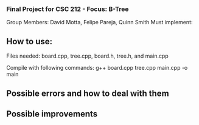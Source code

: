 ### Final Project for CSC 212 - Focus: B-Tree

Group Members: David Motta, Felipe Pareja, Quinn Smith
Must implement:



## How to use:
Files needed: board.cpp, tree.cpp, board.h, tree.h, and main.cpp

Compile with following commands:
g++ board.cpp tree.cpp main.cpp -o main



## Possible errors and how to deal with them

## Possible improvements
